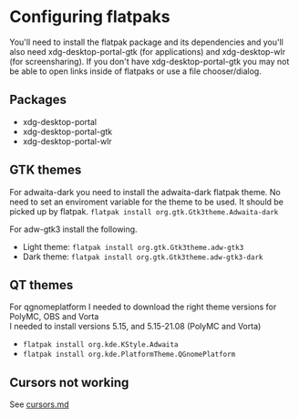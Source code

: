 # Configuring flatpaks

You'll need to install the flatpak package and its dependencies and you'll also need xdg-desktop-portal-gtk (for applications) and xdg-desktop-wlr (for screensharing). If you don't have xdg-desktop-portal-gtk you may not be able to open links inside of flatpaks or use a file chooser/dialog.

## Packages

- xdg-desktop-portal
- xdg-desktop-portal-gtk
- xdg-desktop-portal-wlr

## GTK themes

For adwaita-dark you need to install the adwaita-dark flatpak theme. No need to set an enviroment variable for the theme to be used. It should be picked up by flatpak.
`flatpak install org.gtk.Gtk3theme.Adwaita-dark`

For adw-gtk3 install the following.

- Light theme: `flatpak install org.gtk.Gtk3theme.adw-gtk3`
- Dark theme: `flatpak install org.gtk.Gtk3theme.adw-gtk3-dark`

## QT themes

For qgnomeplatform I needed to download the right theme versions for PolyMC, OBS and Vorta  
I needed to install versions 5.15, and 5.15-21.08 (PolyMC and Vorta)

- `flatpak install org.kde.KStyle.Adwaita`
- `flatpak install org.kde.PlatformTheme.QGnomePlatform`

## Cursors not working

See [cursors.md](cursors.md)
